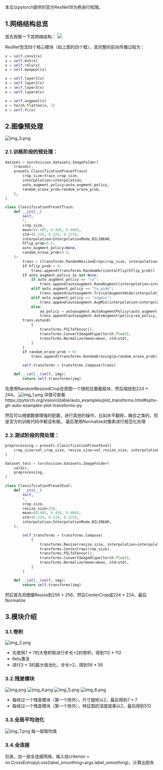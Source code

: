 本文以pytorch提供的官方ResNet18为例进行梳理。

## 1.网络结构总览
首先观察一下其网络结构：
![](resnet.onnx.png)

ResNet包含四个核心模块（如上图的四个框），其完整的前向传播过程为：
```python
x = self.conv1(x)
x = self.bn1(x)
x = self.relu(x)
x = self.maxpool(x)

x = self.layer1(x)
x = self.layer2(x)
x = self.layer3(x)
x = self.layer4(x)

x = self.avgpool(x)
x = torch.flatten(x, 1)
x = self.fc(x)
```
## 2.图像预处理
![img_3.png](img_3.png)
### 2.1.训练阶段的预处理：
```python
dataset = torchvision.datasets.ImageFolder(
    traindir,
    presets.ClassificationPresetTrain(
        crop_size=train_crop_size,
        interpolation=interpolation,
        auto_augment_policy=auto_augment_policy,
        random_erase_prob=random_erase_prob,
    ),
)
```
```python
class ClassificationPresetTrain:
    def __init__(
        self,
        *,
        crop_size,
        mean=(0.485, 0.456, 0.406),
        std=(0.229, 0.224, 0.225),
        interpolation=InterpolationMode.BILINEAR,
        hflip_prob=0.5,
        auto_augment_policy=None,
        random_erase_prob=0.0,
    ):
        trans = [transforms.RandomResizedCrop(crop_size, interpolation=interpolation)]
        if hflip_prob > 0:
            trans.append(transforms.RandomHorizontalFlip(hflip_prob))
        if auto_augment_policy is not None:
            if auto_augment_policy == "ra":
                trans.append(autoaugment.RandAugment(interpolation=interpolation))
            elif auto_augment_policy == "ta_wide":
                trans.append(autoaugment.TrivialAugmentWide(interpolation=interpolation))
            elif auto_augment_policy == "augmix":
                trans.append(autoaugment.AugMix(interpolation=interpolation))
            else:
                aa_policy = autoaugment.AutoAugmentPolicy(auto_augment_policy)
                trans.append(autoaugment.AutoAugment(policy=aa_policy, interpolation=interpolation))
        trans.extend(
            [
                transforms.PILToTensor(),
                transforms.ConvertImageDtype(torch.float),
                transforms.Normalize(mean=mean, std=std),
            ]
        )
        if random_erase_prob > 0:
            trans.append(transforms.RandomErasing(p=random_erase_prob))

        self.transforms = transforms.Compose(trans)

    def __call__(self, img):
        return self.transforms(img)
```
先使用RandomResizedCrop在原图一个随机位置截取块，然后缩放到224 * 244。
![img_1.png](img_1.png)
详情可查看https://pytorch.org/vision/stable/auto_examples/plot_transforms.html#sphx-glr-auto-examples-plot-transforms-py

然后可以根据数据增强的配置，进行其他的操作，比如水平翻转，融合之类的，但是官方的训练代码中都没有做。
最后使用Normalize对像素进行规范化处理

### 2.2.测试阶段的预处理：
```python
preprocessing = presets.ClassificationPresetEval(
    crop_size=val_crop_size, resize_size=val_resize_size, interpolation=interpolation
)

dataset_test = torchvision.datasets.ImageFolder(
    valdir,
    preprocessing,
)
```
```python
class ClassificationPresetEval:
    def __init__(
        self,
        *,
        crop_size,
        resize_size=256,
        mean=(0.485, 0.456, 0.406),
        std=(0.229, 0.224, 0.225),
        interpolation=InterpolationMode.BILINEAR,
    ):

        self.transforms = transforms.Compose(
            [
                transforms.Resize(resize_size, interpolation=interpolation),
                transforms.CenterCrop(crop_size),
                transforms.PILToTensor(),
                transforms.ConvertImageDtype(torch.float),
                transforms.Normalize(mean=mean, std=std),
            ]
        )

    def __call__(self, img):
        return self.transforms(img)
```
然后首先将图像Resize到256 * 256，然后CenterCrop成224 * 224，最后Normalize
## 3.模块介绍
### 3.1.卷积
![img_2.png](img_2.png)
* 先使用7 * 7的大卷积核进行步长=2的卷积，得到112 * 112
* Relu激活
* 进行3 * 3的最大值池化，步长=2，得到56 * 56

### 3.2.残差模块
![img.png](img.png)
![img_4.png](img_4.png)
![img_5.png](img_5.png)
![img_6.png](img_6.png)
* 每经过一个残差模块（第一个除外），尺寸就除以2，最后得到7 * 7
* 每经过一个残差模块（第一个除外），特征图的深度就乘以2，最后得到512

### 3.3.全局平均池化
![img_7.png](img_7.png)
每一层取均值

### 3.4.全连接
拉直，加一层全连接网络，输入给criterion = nn.CrossEntropyLoss(label_smoothing=args.label_smoothing)，计算出损失